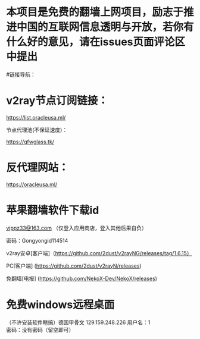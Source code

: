# 本项目是免费的翻墙上网项目，励志于推进中国的互联网信息透明与开放，若你有什么好的意见，请在issues页面评论区中提出

#链接导航：

# v2ray节点订阅链接：

https://list.oracleusa.ml/

节点代理池(不保证速度)：

https://gfwglass.tk/

# 反代理网站：

https://oracleusa.ml/


# 苹果翻墙软件下载id

vjppz33@163.com
（仅登入应用商店，登入其他后果自负）

密码：Gongyongid114514

v2ray安卓[客户端]（https://github.com/2dust/v2rayNG/releases/tag/1.6.15）

PC[客户端] (https://github.com/2dust/v2rayN/releases)

免翻墙[电报] (https://github.com/NekoX-Dev/NekoX/releases)

# 免费windows远程桌面
（不许安装软件瞎搞）德国甲骨文
129.159.248.226 
用户名：1  
密码：没有密码（留空即可）
